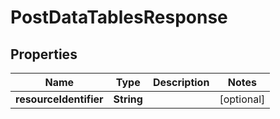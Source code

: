 # PostDataTablesResponse

## Properties
Name | Type | Description | Notes
------------ | ------------- | ------------- | -------------
**resourceIdentifier** | **String** |  |  [optional]
